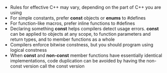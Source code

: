 - Rules for effective C++ may vary, depending on the part of C++ you are using
- For simple constants, prefer **const** objects or **enums** to #defines
- For function-like macros, prefer inline functions to #defines
- Declaring something **const** helps compilers detect usage errors. **const**
can be applied to objects at any scope, to function parameters and return types,
and to member functions as a whole
- Compilers enforce bitwise constness, but you should program using logical
constness
- When **const** and **non-const** member functions have essentially identical
implementations, code duplication can be avoided by having the non-const version
call the const version